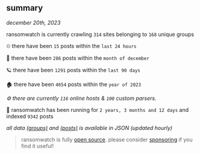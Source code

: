 
## summary
_december 20th, 2023_

ransomwatch is currently crawling `314` sites belonging to `168` unique groups

⏲ there have been `15` posts within the `last 24 hours`

🦈 there have been `286` posts within the `month of december`

🪐 there have been `1291` posts within the `last 90 days`

🏚 there have been `4654` posts within the `year of 2023`

_⚙️ there are currently `116` online hosts & `100` custom parsers._

🦕 ransomwatch has been running for `2 years, 3 months and 12 days` and indexed `9342` posts

_all data  [(groups)](http://ransomwhat.telemetry.ltd/groups) and [(posts)](http://ransomwhat.telemetry.ltd/posts) is available in JSON (updated hourly)_

> ransomwatch is fully [open source](https://github.com/joshhighet/ransomwatch#ransomwatch--). please consider [sponsoring](https://github.com/sponsors/joshhighet) if you find it useful!
